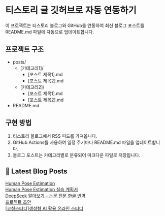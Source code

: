 
# 티스토리 글 깃허브로 자동 연동하기

이 프로젝트는 티스토리 블로그와 GitHub를 연동하여 최신 블로그 포스트를 README.md 파일에 자동으로 업데이트합니다.

## 프로젝트 구조

- posts/
  - [카테고리1]/
    - [포스트 제목1].md
    - [포스트 제목2].md
  - [카테고리2]/
    - [포스트 제목1].md
    - [포스트 제목2].md
- README.md

## 구현 방법

1. 티스토리 블로그에서 RSS 피드를 가져옵니다.
2. GitHub Actions를 사용하여 일정 주기마다 README.md 파일을 업데이트합니다.
3. 블로그 포스트는 카테고리별로 분류되어 마크다운 파일로 저장됩니다.

## 📕 Latest Blog Posts

<a href="https://eunmastudio.tistory.com/47">Human Pose Estimation</a></br><a href="https://eunmastudio.tistory.com/46">Human Pose Estimation 실습 계획서</a></br><a href="https://eunmastudio.tistory.com/45">DeepSeek 알아보기 - 논문 전문 한글 번역</a></br><a href="https://eunmastudio.tistory.com/44">프로젝트 초안</a></br><a href="https://eunmastudio.tistory.com/43">[코칭스터디]생성형 AI 활용 온라인 스터디</a></br>